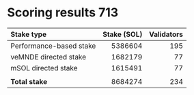 # Scoring results 713

| Stake type              | Stake (SOL)    | Validators     |
|:------------------------|---------------:|---------------:|
| Performance-based stake | 5386604        | 195            |
| veMNDE directed stake   | 1682179        | 77             |
| mSOL directed stake     | 1615491        | 77             |
|                         |                |                |
| **Total stake**         | 8684274        | 234            |